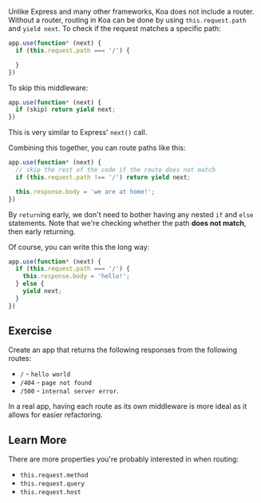 
Unlike Express and many other frameworks, Koa does not include a router.
Without a router, routing in Koa can be done by using `this.request.path` and `yield next`.
To check if the request matches a specific path:

```js
app.use(function* (next) {
  if (this.request.path === '/') {

  }
})
```

To skip this middleware:

```js
app.use(function* (next) {
  if (skip) return yield next;
})
```

This is very similar to Express' `next()` call.

Combining this together,
you can route paths like this:

```js
app.use(function* (next) {
  // skip the rest of the code if the route does not match
  if (this.request.path !== '/') return yield next;

  this.response.body = 'we are at home!';
})
```

By `return`ing early,
we don't need to bother having any nested `if` and `else` statements.
Note that we're checking whether the path __does not match__,
then early returning.

Of course, you can write this the long way:

```js
app.use(function* (next) {
  if (this.request.path === '/') {
    this.response.body = 'hello!';
  } else {
    yield next;
  }
})
```

## Exercise

Create an app that returns the following responses from the following routes:

- `/` - `hello world`
- `/404` - `page not found`
- `/500` - `internal server error`.

In a real app, having each route as its own middleware is more ideal
as it allows for easier refactoring.

## Learn More

There are more properties you're probably interested in when routing:

- `this.request.method`
- `this.request.query`
- `this.request.host`
